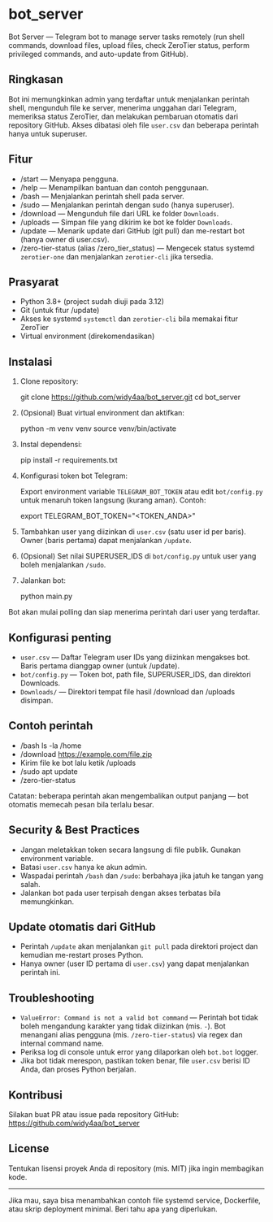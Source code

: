 # bot_server

Bot Server — Telegram bot to manage server tasks remotely (run shell commands, download files, upload files, check ZeroTier status, perform privileged commands, and auto-update from GitHub).

## Ringkasan

Bot ini memungkinkan admin yang terdaftar untuk menjalankan perintah shell, mengunduh file ke server, menerima unggahan dari Telegram, memeriksa status ZeroTier, dan melakukan pembaruan otomatis dari repository GitHub. Akses dibatasi oleh file `user.csv` dan beberapa perintah hanya untuk superuser.

## Fitur

- /start — Menyapa pengguna.
- /help — Menampilkan bantuan dan contoh penggunaan.
- /bash <perintah> — Menjalankan perintah shell pada server.
- /sudo <perintah> — Menjalankan perintah dengan sudo (hanya superuser).
- /download <url> — Mengunduh file dari URL ke folder `Downloads`.
- /uploads — Simpan file yang dikirim ke bot ke folder `Downloads`.
- /update — Menarik update dari GitHub (git pull) dan me-restart bot (hanya owner di user.csv).
- /zero-tier-status (alias /zero_tier_status) — Mengecek status systemd `zerotier-one` dan menjalankan `zerotier-cli` jika tersedia.

## Prasyarat

- Python 3.8+ (project sudah diuji pada 3.12)
- Git (untuk fitur /update)
- Akses ke systemd `systemctl` dan `zerotier-cli` bila memakai fitur ZeroTier
- Virtual environment (direkomendasikan)

## Instalasi

1. Clone repository:

   git clone https://github.com/widy4aa/bot_server.git
   cd bot_server

2. (Opsional) Buat virtual environment dan aktifkan:

   python -m venv venv
   source venv/bin/activate

3. Instal dependensi:

   pip install -r requirements.txt

4. Konfigurasi token bot Telegram:

   Export environment variable `TELEGRAM_BOT_TOKEN` atau edit `bot/config.py` untuk menaruh token langsung (kurang aman). Contoh:

   export TELEGRAM_BOT_TOKEN="<TOKEN_ANDA>"

5. Tambahkan user yang diizinkan di `user.csv` (satu user id per baris). Owner (baris pertama) dapat menjalankan `/update`.

6. (Opsional) Set nilai SUPERUSER_IDS di `bot/config.py` untuk user yang boleh menjalankan `/sudo`.

7. Jalankan bot:

   python main.py

Bot akan mulai polling dan siap menerima perintah dari user yang terdaftar.

## Konfigurasi penting

- `user.csv` — Daftar Telegram user IDs yang diizinkan mengakses bot. Baris pertama dianggap owner (untuk /update).
- `bot/config.py` — Token bot, path file, SUPERUSER_IDS, dan direktori Downloads.
- `Downloads/` — Direktori tempat file hasil /download dan /uploads disimpan.

## Contoh perintah

- /bash ls -la /home
- /download https://example.com/file.zip
- Kirim file ke bot lalu ketik /uploads
- /sudo apt update
- /zero-tier-status

Catatan: beberapa perintah akan mengembalikan output panjang — bot otomatis memecah pesan bila terlalu besar.

## Security & Best Practices

- Jangan meletakkan token secara langsung di file publik. Gunakan environment variable.
- Batasi `user.csv` hanya ke akun admin.
- Waspadai perintah `/bash` dan `/sudo`: berbahaya jika jatuh ke tangan yang salah.
- Jalankan bot pada user terpisah dengan akses terbatas bila memungkinkan.

## Update otomatis dari GitHub

- Perintah `/update` akan menjalankan `git pull` pada direktori project dan kemudian me-restart proses Python.
- Hanya owner (user ID pertama di `user.csv`) yang dapat menjalankan perintah ini.

## Troubleshooting

- ``ValueError: Command is not a valid bot command`` — Perintah bot tidak boleh mengandung karakter yang tidak diizinkan (mis. `-`). Bot menangani alias pengguna (mis. `/zero-tier-status`) via regex dan internal command name.
- Periksa log di console untuk error yang dilaporkan oleh `bot.bot` logger.
- Jika bot tidak merespon, pastikan token benar, file `user.csv` berisi ID Anda, dan proses Python berjalan.

## Kontribusi

Silakan buat PR atau issue pada repository GitHub: https://github.com/widy4aa/bot_server

## License

Tentukan lisensi proyek Anda di repository (mis. MIT) jika ingin membagikan kode.

---

Jika mau, saya bisa menambahkan contoh file systemd service, Dockerfile, atau skrip deployment minimal. Beri tahu apa yang diperlukan.
